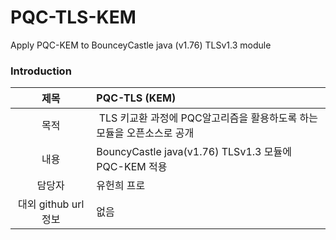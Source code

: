 # PQC-TLS-KEM
Apply PQC-KEM to BounceyCastle java (v1.76) TLSv1.3 module

### Introduction
| 제목 | PQC-TLS (KEM) |
|:---:|:---|
| 목적 | TLS 키교환 과정에 PQC알고리즘을 활용하도록 하는 모듈을 오픈소스로 공개 |
| 내용 | BouncyCastle java(v1.76) TLSv1.3 모듈에 PQC-KEM 적용 |
| 담당자 | 유헌희 프로 |
| 대외 github url 정보 | 없음 |
